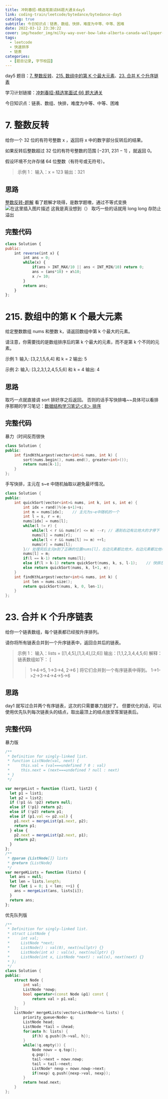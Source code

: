 ```yaml
---
title: 冲刺春招-精选笔面试66题大通关day5
link: coding-train/leetcode/bytedance/bytedance-day5
catalog: true
subtitle: 今日知识点：链表、数组、快排，难度为中等、中等、困难
date: 2022-03-12 23:30:22
cover: img/header_img/milky-way-over-bow-lake-alberta-canada-wallpaper-for-1920x1080-63-873.jpg
tags:
  - leetcode
  - 快速排序
  - 链表
categories:
  - [题目记录, 字节校园]
---
```


day5 题目：[7. 整数反转](https://leetcode-cn.com/problems/reverse-integer/)、[215. 数组中的第 K 个最大元素](https://leetcode-cn.com/problems/kth-largest-element-in-an-array/)、[23. 合并 K 个升序链表](https://leetcode-cn.com/problems/merge-k-sorted-lists/)

学习计划链接：[冲刺春招-精选笔面试 66 题大通关](https://leetcode-cn.com/study-plan/bytedancecampus/?progress=dcmyjb3)

今日知识点：链表、数组、快排，难度为中等、中等、困难

<!-- more -->

# 7. 整数反转

给你一个 32 位的有符号整数 x ，返回将 x 中的数字部分反转后的结果。

如果反转后整数超过 32 位的有符号整数的范围 [−231, 231 − 1] ，就返回 0。

假设环境不允许存储 64 位整数（有符号或无符号）。

> 示例 1：
> 输入：x = 123
> 输出：321

## 思路

[整数反转-题解](https://leetcode-cn.com/problems/reverse-integer/solution/zheng-shu-fan-zhuan-by-leetcode-solution-bccn/)
看了题解才晓得，是数学题嗷，通过不等式变换
![在这里插入图片描述](https://img-blog.csdnimg.cn/ab6f52e151fa4b2981ff5a239430c580.png?x-oss-process=image/watermark,type_d3F5LXplbmhlaQ,shadow_50,text_Q1NETiBA5L2ZY29z,size_20,color_FFFFFF,t_70,g_se,x_16)
这我是真没想到（）
取巧一些的话就用 long long 存防止溢出

## 完整代码

```js
class Solution {
public:
    int reverse(int x) {
        int ans = 0;
        while(x) {
            if(ans > INT_MAX/10 || ans < INT_MIN/10) return 0;
            ans = (ans*10) + x%10;
            x /= 10;
        }
        return ans;
    }
};
```

# 215. 数组中的第 K 个最大元素

给定整数数组 nums 和整数 k，请返回数组中第 k 个最大的元素。

请注意，你需要找的是数组排序后的第 k 个最大的元素，而不是第 k 个不同的元素。

示例 1:
输入: [3,2,1,5,6,4] 和 k = 2
输出: 5

示例 2:
输入: [3,2,3,1,2,4,5,5,6] 和 k = 4
输出: 4

## 思路

取巧一点就直接调 sort 排好序之后返回。
否则的话手写快排咯~~具体可以看排序那期的学习笔记：[数据结构学习笔记＜8＞ 排序](https://blog.csdn.net/qq_45890533/article/details/108246044)

## 完整代码

暴力（时间反而很快

```cpp
class Solution {
public:
    int findKthLargest(vector<int>& nums, int k) {
        sort(nums.begin(), nums.end(), greater<int>());
        return nums[k-1];
    }
};
```

手写快排，主元在 s~e 中随机抽取以避免最坏情况。

```cpp
class Solution {
public:
    int quickSort(vector<int>& nums, int k, int s, int e) {
        int idx = rand()%(e-s+1)+s;
        int m = nums[idx];    // 主元为s~e中随机的一个
        int l = s, r = e;
        nums[idx] = nums[l];
        while(l != r) {
            while(l < r && nums[r] <= m) --r; // 遇到右边有比他大的才停下
            nums[l] = nums[r];
            while(l < r && nums[l] >= m) ++l;
            nums[r] = nums[l];
        }// 处理完后主元m到了正确的位置nums[l]，左边元素都比他大，右边元素都比他小
        nums[l] = m;
        if(l == k-1) return nums[l];
        else if(l > k-1) return quickSort(nums, k, s, l-1);    // 快排左边部分
        else return quickSort(nums, k, l+1, e);
    }
    int findKthLargest(vector<int>& nums, int k) {
        int len = nums.size();
        return quickSort(nums, k, 0, len-1);
    }
};
```

# 23. 合并 K 个升序链表

给你一个链表数组，每个链表都已经按升序排列。

请你将所有链表合并到一个升序链表中，返回合并后的链表。

> 示例 1：
> 输入：lists = [[1,4,5],[1,3,4],[2,6]]
> 输出：[1,1,2,3,4,4,5,6]
> 解释：链表数组如下：
> [
>
> > 1->4->5,
> > 1->3->4,
> > 2->6
> > ]
> > 将它们合并到一个有序链表中得到。
> > 1->1->2->3->4->4->5->6

## 思路

day1 就写过合并两个有序链表，这次的只需要暴力就好了。
但要优化的话，可以使用优先队列每次链表头的结点，取出最顶上的结点放至答案链表后。

## 完整代码

暴力版

```js
/**
 * Definition for singly-linked list.
 * function ListNode(val, next) {
 *     this.val = (val===undefined ? 0 : val)
 *     this.next = (next===undefined ? null : next)
 * }
 */

var mergeList = function (list1, list2) {
  let p1 = list1;
  let p2 = list2;
  if (!p1 && !p2) return null;
  else if (!p1) return p2;
  else if (!p2) return p1;
  else if (p1.val <= p2.val) {
    p1.next = mergeList(p1.next, p2);
    return p1;
  } else {
    p2.next = mergeList(p2.next, p1);
    return p2;
  }
};
/**
 * @param {ListNode[]} lists
 * @return {ListNode}
 */
var mergeKLists = function (lists) {
  let ans = null;
  let len = lists.length;
  for (let i = 0; i < len; ++i) {
    ans = mergeList(ans, lists[i]);
  }
  return ans;
};
```

优先队列版

```cpp
/**
 * Definition for singly-linked list.
 * struct ListNode {
 *     int val;
 *     ListNode *next;
 *     ListNode() : val(0), next(nullptr) {}
 *     ListNode(int x) : val(x), next(nullptr) {}
 *     ListNode(int x, ListNode *next) : val(x), next(next) {}
 * };
 */
class Solution {
public:
    struct Node {
        int val;
        ListNode *nowp;
        bool operator<(const Node &p1) const {
            return val > p1.val;
        }
    };
    ListNode* mergeKLists(vector<ListNode*>& lists) {
        priority_queue<Node> q;
        ListNode head;
        ListNode *tail = &head;
        for(auto h: lists) {
            if(h) q.push({h->val, h});
        }
        while(!q.empty()) {
            Node nowv = q.top();
            q.pop();
            tail->next = nowv.nowp;
            tail = tail->next;
            ListNode* nexp = nowv.nowp->next;
            if(nexp) q.push({nexp->val, nexp});
        }
        return head.next;
    }
};
```
